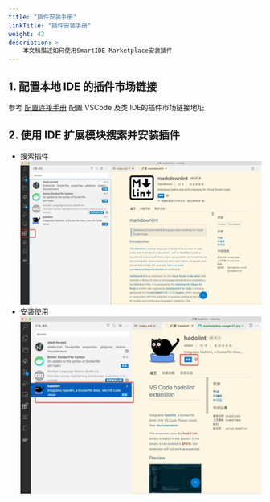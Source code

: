 ```yaml
---
title: "插件安装手册"
linkTitle: "插件安装手册"
weight: 42
description: >
    本文档描述如何使用SmartIDE Marketplace安装插件
---
```


## 1. 配置本地 IDE 的插件市场链接
参考 [配置连接手册](../config/index.md) 配置 VSCode 及类 IDE的插件市场链接地址
## 2. 使用 IDE 扩展模块搜索并安装插件
- 搜索插件
![](./images/marketplace-usage-01.jpg)
- 安装使用
![](./images/marketplace-usage-02.jpg)